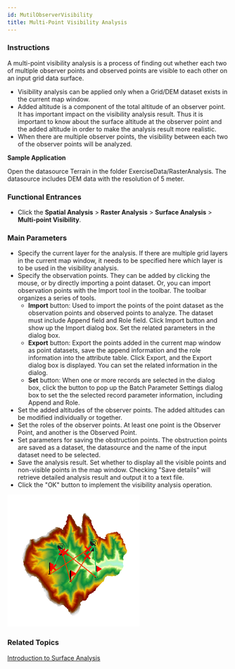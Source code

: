 ```yaml
---
id: MutilObserverVisibility
title: Multi-Point Visibility Analysis
---
```

### Instructions

A multi-point visibility analysis is a process of finding out whether each two of multiple observer points and observed points are visible to each other on an input grid data surface.

  * Visibility analysis can be applied only when a Grid/DEM dataset exists in the current map window.
  * Added altitude is a component of the total altitude of an observer point. It has important impact on the visibility analysis result. Thus it is important to know about the surface altitude at the observer point and the added altitude in order to make the analysis result more realistic.
  * When there are multiple observer points, the visibility between each two of the observer points will be analyzed.

**Sample Application**

Open the datasource Terrain in the folder ExerciseData/RasterAnalysis. The datasource includes DEM data with the resolution of 5 meter.

### Functional Entrances

  * Click the **Spatial Analysis** > **Raster Analysis** > **Surface Analysis** > **Multi-point Visibility**. 

###  Main Parameters

  * Specify the current layer for the analysis. If there are multiple grid layers in the current map window, it needs to be specified here which layer is to be used in the visibility analysis.
  * Specify the observation points. They can be added by clicking the mouse, or by directly importing a point dataset. Or, you can import observation points with the Import tool in the toolbar. The toolbar organizes a series of tools.
    * **Import** button: Used to import the points of the point dataset as the observation points and observed points to analyze. The dataset must include Append field and Role field. Click Import button and show up the Import dialog box. Set the related parameters in the dialog box. 
    * **Export** button: Export the points added in the current map window as point datasets, save the append information and the role information into the attribute table. Click Export, and the Export dialog box is displayed. You can set the related information in the dialog.
    * **Set** button: When one or more records are selected in the dialog box, click the button to pop up the Batch Parameter Settings dialog box to set the the selected record parameter information, including Append and Role.
  * Set the added altitudes of the observer points. The added altitudes can be modified individually or together. 
  * Set the roles of the observer points. At least one point is the Observer Point, and another is the Observed Point.
  * Set parameters for saving the obstruction points. The obstruction points are saved as a dataset, the datasource and the name of the input dataset need to be selected.
  * Save the analysis result. Set whether to display all the visible points and non-visible points in the map window. Checking "Save details" will retrieve detailed analysis result and output it to a text file.
  * Click the "OK" button to implement the visibility analysis operation.

![](img/MultiObserver.png)  

###  Related Topics

 [Introduction to Surface Analysis](AoubtSurfaceAnalyst)
